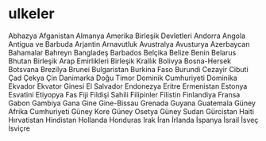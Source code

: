 # ulkeler
Abhazya
Afganistan
Almanya
Amerika Birleşik Devletleri
Andorra
Angola
Antigua ve Barbuda
Arjantin
Arnavutluk
Avustralya
Avusturya
Azerbaycan
Bahamalar
Bahreyn
Bangladeş
Barbados
Belçika
Belize
Benin
Belarus
Bhutan
Birleşik Arap Emirlikleri
Birleşik Krallık
Bolivya
Bosna-Hersek
Botsvana
Brezilya
Brunei
Bulgaristan
Burkina Faso
Burundi
Cezayir
Cibuti
Çad
Çekya
Çin
Danimarka
Doğu Timor
Dominik Cumhuriyeti
Dominika
Ekvador
Ekvator Ginesi
El Salvador
Endonezya
Eritre
Ermenistan
Estonya
Esvatini
Etiyopya
Fas
Fiji
Fildişi Sahili
Filipinler
Filistin
Finlandiya
Fransa
Gabon
Gambiya
Gana
Gine
Gine-Bissau
Grenada
Guyana
Guatemala
Güney Afrika Cumhuriyeti
Güney Kore
Güney Osetya
Güney Sudan
Gürcistan
Haiti
Hırvatistan
Hindistan
Hollanda
Honduras
Irak
İran
İrlanda
İspanya
İsrail
İsveç
İsviçre
